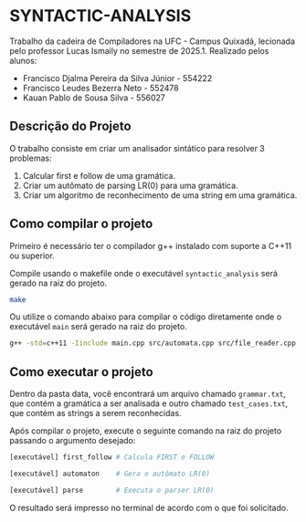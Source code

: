 # SYNTACTIC-ANALYSIS
Trabalho da cadeira de Compiladores na UFC - Campus Quixadá, lecionada pelo professor Lucas Ismaily no semestre de 2025.1. Realizado pelos alunos:
- Francisco Djalma Pereira da Silva Júnior - 554222 
- Francisco Leudes Bezerra Neto - 552478
- Kauan Pablo de Sousa Silva - 556027

## Descrição do Projeto
O trabalho consiste em criar um analisador sintático para resolver 3 problemas:
1. Calcular first e follow de uma gramática.
2. Criar um autômato de parsing LR(0) para uma gramática.
3. Criar um algoritmo de reconhecimento de uma string em uma gramática.

## Como compilar o projeto
Primeiro é necessário ter o compilador g++ instalado com suporte a C++11 ou superior. 

Compile usando o makefile onde o executável `syntactic_analysis` será gerado na raiz do projeto.
```bash
make
```
Ou utilize o comando abaixo para compilar o código diretamente onde o executável `main` será gerado na raiz do projeto.
```bash
g++ -std=c++11 -Iinclude main.cpp src/automata.cpp src/file_reader.cpp src/first_follow.cpp src/globals.cpp src/parser.cpp -o main
```

## Como executar o projeto
Dentro da pasta data, você encontrará um arquivo chamado `grammar.txt`, que contém a gramática a ser analisada e outro chamado `test_cases.txt`, que contém as strings a serem reconhecidas. 

Após compilar o projeto, execute o seguinte comando na raiz do projeto passando o argumento desejado:
```bash
[executável] first_follow # Calcula FIRST e FOLLOW
```
```bash
[executável] automaton    # Gera o autômato LR(0)
```
```bash
[executável] parse        # Executa o parser LR(0)
```

O resultado será impresso no terminal de acordo com o que foi solicitado.